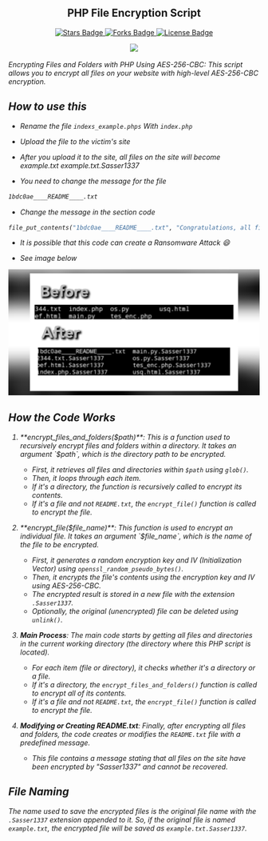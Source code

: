 <h2 align="center">PHP File Encryption Script</h2>

<p align="center">
    <a href="https://github.com/Sasser1337/PHP-File-Encryption--Script/stargazers">
        <img src="https://img.shields.io/github/stars/Sasser1337/PHP-File-Encryption--Script" alt="Stars Badge"/>
    </a>
    <a href="https://github.com/Sasser1337/awesome-github-profile-readme/network/members">
        <img src="https://img.shields.io/github/forks/Sasser1337/PHP-File-Encryption--Script" alt="Forks Badge"/>
    </a>
    <a href="https://github.com/Sasser1337/PHP-File-Encryption--Script/blob/master/LICENSE">
        <img src="https://img.shields.io/github/license/Sasser1337/PHP-File-Encryption--Script?color=2b9348" alt="License Badge"/>
    </a>
</p>
<p align="center">
    <a href="https://hits.seeyoufarm.com">
        <img src="https://hits.seeyoufarm.com/api/count/incr/badge.svg?url=https%3A%2F%2Fgithub.com%2FSasser1337%2FPHP-File-Encryption--Script&count_bg=%2379C83D&title_bg=%23555555&icon=&icon_color=%23E7E7E7&title=hits&edge_flat=false"/>
    </a>
</p>

<i> Encrypting Files and Folders with PHP Using AES-256-CBC: This script allows you to encrypt all files on your website with high-level AES-256-CBC encryption. <i>

<h2> How to use this </h2>

- Rename the file `indexs_example.phps` With `index.php`

- Upload the file to the victim's site

- After you upload it to the site, all files on the site will become example.txt example.txt.Sasser1337

- You need to change the message for the file 

```bash
1bdc0ae____README____.txt
```

- Change the message in the section code

```python
file_put_contents("1bdc0ae____README____.txt", "Congratulations, all files on your site have been encrypted by Sasser1337");
```
- It is possible that this code can create a Ransomware Attack :smile:

- See image below

<img alt="itc" src="assets/arg.jpg"> </img>

## How the Code Works

1. **encrypt_files_and_folders($path)**: This is a function used to recursively encrypt files and folders within a directory. It takes an argument `$path`, which is the directory path to be encrypted.

   - First, it retrieves all files and directories within `$path` using `glob()`.
   - Then, it loops through each item.
   - If it's a directory, the function is recursively called to encrypt its contents.
   - If it's a file and not `README.txt`, the `encrypt_file()` function is called to encrypt the file.

2. **encrypt_file($file_name)**: This function is used to encrypt an individual file. It takes an argument `$file_name`, which is the name of the file to be encrypted.

   - First, it generates a random encryption key and IV (Initialization Vector) using `openssl_random_pseudo_bytes()`.
   - Then, it encrypts the file's contents using the encryption key and IV using AES-256-CBC.
   - The encrypted result is stored in a new file with the extension `.Sasser1337`.
   - Optionally, the original (unencrypted) file can be deleted using `unlink()`.

3. **Main Process**: The main code starts by getting all files and directories in the current working directory (the directory where this PHP script is located).

   - For each item (file or directory), it checks whether it's a directory or a file.
   - If it's a directory, the `encrypt_files_and_folders()` function is called to encrypt all of its contents.
   - If it's a file and not `README.txt`, the `encrypt_file()` function is called to encrypt the file.

4. **Modifying or Creating README.txt**: Finally, after encrypting all files and folders, the code creates or modifies the `README.txt` file with a predefined message.

   - This file contains a message stating that all files on the site have been encrypted by "Sasser1337" and cannot be recovered.

## File Naming
The name used to save the encrypted files is the original file name with the `.Sasser1337` extension appended to it. So, if the original file is named `example.txt`, the encrypted file will be saved as `example.txt.Sasser1337`.

